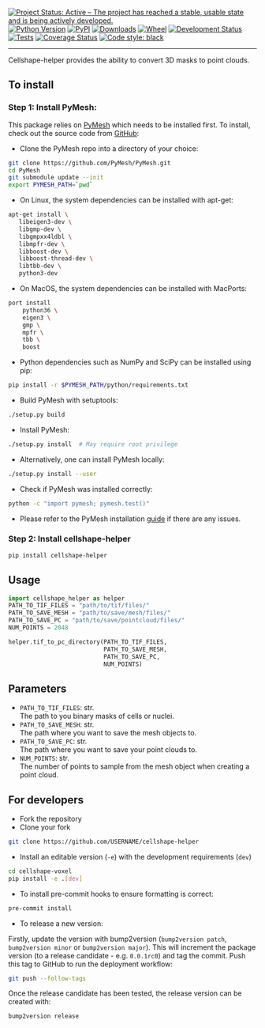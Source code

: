 [![Project Status: Active – The project has reached a stable, usable
state and is being actively
developed.](https://www.repostatus.org/badges/latest/active.svg)](https://www.repostatus.org/#active)
[![Python Version](https://img.shields.io/pypi/pyversions/cellshape-helper.svg)](https://pypi.org/project/cellshape-helper)
[![PyPI](https://img.shields.io/pypi/v/cellshape-helper.svg)](https://pypi.org/project/cellshape-helper)
[![Downloads](https://pepy.tech/badge/cellshape-helper)](https://pepy.tech/project/cellshape-helper)
[![Wheel](https://img.shields.io/pypi/wheel/cellshape-helper.svg)](https://pypi.org/project/cellshape-helper)
[![Development Status](https://img.shields.io/pypi/status/cellshape-helper.svg)](https://github.com/Sentinal4D/cellshape-helper)
[![Tests](https://img.shields.io/github/workflow/status/Sentinal4D/cellshape-helper/tests)](
    https://github.com/Sentinal4D/cellshape-helper/actions)
[![Coverage Status](https://coveralls.io/repos/github/Sentinal4D/cellshape-helper/badge.svg?branch=master)](https://coveralls.io/github/Sentinal4D/cellshape-helper?branch=master)
[![Code style: black](https://img.shields.io/badge/code%20style-black-000000.svg)](https://github.com/psf/black)

___
Cellshape-helper provides the ability to convert 3D masks to point clouds.


## To install
### Step 1: Install PyMesh:
This package relies on [PyMesh](https://pymesh.readthedocs.io/en/latest/index.html) which needs to be installed first. To install, check out the source code from [GitHub](https://github.com/PyMesh/PyMesh):
- Clone the PyMesh repo into a directory of your choice:
```bash
git clone https://github.com/PyMesh/PyMesh.git
cd PyMesh
git submodule update --init
export PYMESH_PATH=`pwd`
```
- On Linux, the system dependencies can be installed with apt-get:
 ```bash
 apt-get install \
    libeigen3-dev \
    libgmp-dev \
    libgmpxx4ldbl \
    libmpfr-dev \
    libboost-dev \
    libboost-thread-dev \
    libtbb-dev \
    python3-dev
```

 - On MacOS, the system dependencies can be installed with MacPorts:
```bash
port install
    python36 \
    eigen3 \
    gmp \
    mpfr \
    tbb \
    boost
```

- Python dependencies such as NumPy and SciPy can be installed using pip:
```bash
pip install -r $PYMESH_PATH/python/requirements.txt
```

- Build PyMesh with setuptools:
```bash
./setup.py build
```

- Install PyMesh:
```bash
./setup.py install  # May require root privilege
```

- Alternatively, one can install PyMesh locally:
```bash
./setup.py install --user
```
- Check if PyMesh was installed correctly:
```bash
python -c "import pymesh; pymesh.test()"
```

- Please refer to the PyMesh installation [guide](https://pymesh.readthedocs.io/en/latest/installation.html) if there are any issues.

### Step 2: Install cellshape-helper
```bash
pip install cellshape-helper
```

## Usage
```python
import cellshape_helper as helper
PATH_TO_TIF_FILES = "path/to/tif/files/"
PATH_TO_SAVE_MESH = "path/to/save/mesh/files/"
PATH_TO_SAVE_PC = "path/to/save/pointcloud/files/"
NUM_POINTS = 2048

helper.tif_to_pc_directory(PATH_TO_TIF_FILES, 
                           PATH_TO_SAVE_MESH, 
                           PATH_TO_SAVE_PC, 
                           NUM_POINTS)
```

## Parameters
- `PATH_TO_TIF_FILES`: str.  
The path to you binary masks of cells or nuclei.
- `PATH_TO_SAVE_MESH`: str.  
The path where you want to save the mesh objects to.
- `PATH_TO_SAVE_PC`: str.  
The path where you want to save your point clouds to.
- `NUM_POINTS`: str.  
The number of points to sample from the mesh object when creating a point cloud.


## For developers
* Fork the repository
* Clone your fork
```bash
git clone https://github.com/USERNAME/cellshape-helper 
```
* Install an editable version (`-e`) with the development requirements (`dev`)
```bash
cd cellshape-voxel
pip install -e .[dev] 
```
* To install pre-commit hooks to ensure formatting is correct:
```bash
pre-commit install
```

* To release a new version:

Firstly, update the version with bump2version (`bump2version patch`, 
`bump2version minor` or `bump2version major`). This will increment the 
package version (to a release candidate - e.g. `0.0.1rc0`) and tag the 
commit. Push this tag to GitHub to run the deployment workflow:

```bash
git push --follow-tags
```

Once the release candidate has been tested, the release version can be created with:

```bash
bump2version release
```
